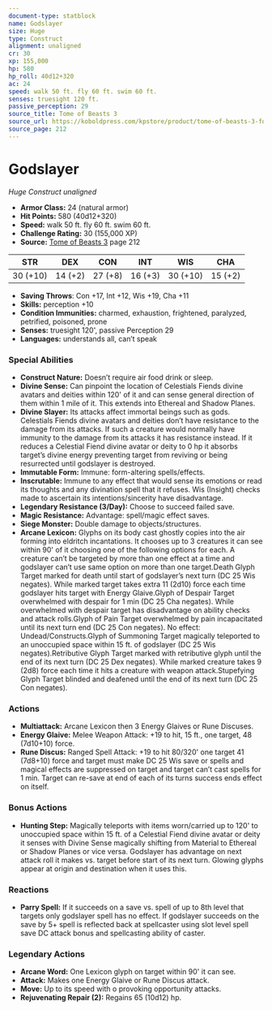 ```yaml
---
document-type: statblock
name: Godslayer
size: Huge
type: Construct
alignment: unaligned
cr: 30
xp: 155,000
hp: 580
hp_roll: 40d12+320
ac: 24
speed: walk 50 ft. fly 60 ft. swim 60 ft.
senses: truesight 120 ft. 
passive_perception: 29
source_title: Tome of Beasts 3
source_url: https://koboldpress.com/kpstore/product/tome-of-beasts-3-for-5th-edition/
source_page: 212
---
```


# Godslayer

*Huge* *Construct* *unaligned*

- **Armor Class:** 24 (natural armor)
- **Hit Points:** 580 (40d12+320)
- **Speed:** walk 50 ft. fly 60 ft. swim 60 ft.
- **Challenge Rating:** 30 (155,000 XP)
- **Source:** [Tome of Beasts 3](https://koboldpress.com/kpstore/product/tome-of-beasts-3-for-5th-edition/) page 212

| STR | DEX | CON | INT | WIS | CHA |
| --- | --- | --- | --- | --- | --- |
| 30 (+10) | 14 (+2) | 27 (+8) | 16 (+3) | 30 (+10) | 15 (+2) |

- **Saving Throws**: Con +17, Int +12, Wis +19, Cha +11
- **Skills:** perception +10
- **Condition Immunities:** charmed, exhaustion, frightened, paralyzed, petrified, poisoned, prone
- **Senses:** truesight 120', passive Perception 29
- **Languages:** understands all, can’t speak

### Special Abilities

- **Construct Nature:** Doesn’t require air food drink or sleep.
- **Divine Sense:** Can pinpoint the location of Celestials Fiends divine avatars and deities within 120' of it and can sense general direction of them within 1 mile of it. This extends into Ethereal and Shadow Planes.
- **Divine Slayer:** Its attacks affect immortal beings such as gods. Celestials Fiends divine avatars and deities don’t have resistance to the damage from its attacks. If such a creature would normally have immunity to the damage from its attacks it has resistance instead. If it reduces a Celestial Fiend divine avatar or deity to 0 hp it absorbs target’s divine energy preventing target from reviving or being resurrected until godslayer is destroyed.
- **Immutable Form:** Immune: form-altering spells/effects.
- **Inscrutable:** Immune to any effect that would sense its emotions or read its thoughts and any divination spell that it refuses. Wis (Insight) checks made to ascertain its intentions/sincerity have disadvantage.
- **Legendary Resistance (3/Day):** Choose to succeed failed save.
- **Magic Resistance:** Advantage: spell/magic effect saves.
- **Siege Monster:** Double damage to objects/structures.
- **Arcane Lexicon:** Glyphs on its body cast ghostly copies into the air forming into eldritch incantations. It chooses up to 3 creatures it can see within 90' of it choosing one of the following options for each. A creature can’t be targeted by more than one effect at a time and godslayer can’t use same option on more than one target.Death Glyph Target marked for death until start of godslayer’s next turn (DC 25 Wis negates). While marked target takes extra 11 (2d10) force each time godslayer hits target with Energy Glaive.Glyph of Despair Target overwhelmed with despair for 1 min (DC 25 Cha negates). While overwhelmed with despair target has disadvantage on ability checks and attack rolls.Glyph of Pain Target overwhelmed by pain incapacitated until its next turn end (DC 25 Con negates). No effect: Undead/Constructs.Glyph of Summoning Target magically teleported to an unoccupied space within 15 ft. of godslayer (DC 25 Wis negates).Retributive Glyph Target marked with retributive glyph until the end of its next turn (DC 25 Dex negates). While marked creature takes 9 (2d8) force each time it hits a creature with weapon attack.Stupefying Glyph Target blinded and deafened until the end of its next turn (DC 25 Con negates).

### Actions

- **Multiattack:** Arcane Lexicon then 3 Energy Glaives or Rune Discuses.
- **Energy Glaive:** Melee Weapon Attack: +19 to hit, 15 ft., one target, 48 (7d10+10) force.
- **Rune Discus:** Ranged Spell Attack: +19 to hit 80/320' one target 41 (7d8+10) force and target must make DC 25 Wis save or spells and magical effects are suppressed on target and target can’t cast spells for 1 min. Target can re-save at end of each of its turns success ends effect on itself.

### Bonus Actions

- **Hunting Step:** Magically teleports with items worn/carried up to 120' to unoccupied space within 15 ft. of a Celestial Fiend divine avatar or deity it senses with Divine Sense magically shifting from Material to Ethereal or Shadow Planes or vice versa. Godslayer has advantage on next attack roll it makes vs. target before start of its next turn. Glowing glyphs appear at origin and destination when it uses this.

### Reactions

- **Parry Spell:** If it succeeds on a save vs. spell of up to 8th level that targets only godslayer spell has no effect. If godslayer succeeds on the save by 5+ spell is reflected back at spellcaster using slot level spell save DC attack bonus and spellcasting ability of caster.



### Legendary Actions

- **Arcane Word:** One Lexicon glyph on target within 90' it can see.
- **Attack:** Makes one Energy Glaive or Rune Discus attack.
- **Move:** Up to its speed with o provoking opportunity attacks.
- **Rejuvenating Repair (2):** Regains 65 (10d12) hp.

